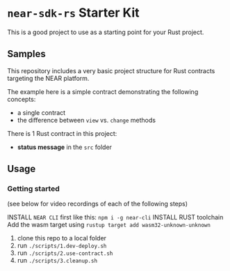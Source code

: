 # `near-sdk-rs` Starter Kit

This is a good project to use as a starting point for your Rust project.

## Samples

This repository includes a very basic project structure for Rust contracts targeting the NEAR platform.

The example here is a simple contract demonstrating the following concepts:
- a single contract
- the difference between `view` vs. `change` methods

There is 1 Rust contract in this project:

- **status message** in the `src` folder

## Usage

### Getting started

(see below for video recordings of each of the following steps)

INSTALL `NEAR CLI` first like this: `npm i -g near-cli`
INSTALL RUST toolchain
Add the wasm target using `rustup target add wasm32-unknown-unknown`

1. clone this repo to a local folder
2. run `./scripts/1.dev-deploy.sh`
3. run `./scripts/2.use-contract.sh`
4. run `./scripts/3.cleanup.sh`
